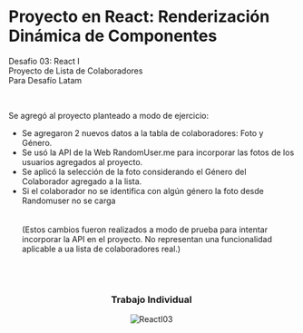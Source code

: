 # <h1>Proyecto en React: Renderización Dinámica de Componentes</h1>


<p>Desafio 03: React I <br>
Proyecto de Lista de Colaboradores<br>
Para Desafío Latam</p><br>

Se agregó al proyecto planteado a modo de ejercicio:
<ul>
<li>Se agregaron 2 nuevos datos a la tabla de colaboradores: Foto y Género.</li>
<li>Se usó la API de la Web RandomUser.me para incorporar las fotos de los usuarios agregados al proyecto.</li>
<li>Se aplicó la selección de la foto considerando el Género del Colaborador agregado a la lista.</li>
<li>Si el colaborador no se identifica con algún género la foto desde Randomuser no se carga</li>
<br>
<br>
(Estos cambios fueron realizados a modo de prueba para intentar incorporar la API en el proyecto.
No representan una funcionalidad aplicable a ua lista de colaboradores real.)
</ul>


<br>
<br>
<div align="center">
  <h3>Trabajo Individual</h3>

![ReactI03](https://github.com/BalwantSight/Render-Dinamic-Components/assets/103304256/6184cf71-512d-47e2-8d77-4b275fd81f43)


</div>
